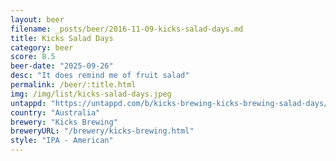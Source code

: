 ```yaml
---
layout: beer
filename: _posts/beer/2016-11-09-kicks-salad-days.md
title: Kicks Salad Days
category: beer
score: 8.5
beer-date: "2025-09-26"
desc: "It does remind me of fruit salad"
permalink: /beer/:title.html
img: /img/list/kicks-salad-days.jpeg
untappd: "https://untappd.com/b/kicks-brewing-kicks-brewing-salad-days/6222834"
country: "Australia"
brewery: "Kicks Brewing"
breweryURL: "/brewery/kicks-brewing.html"
style: "IPA - American"
---
```

